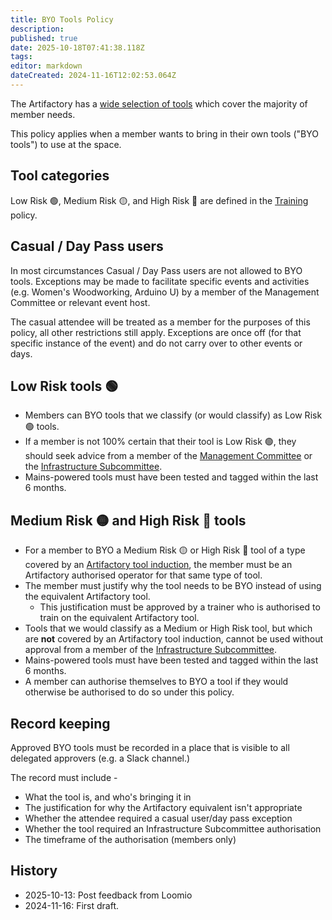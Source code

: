 ```yaml
---
title: BYO Tools Policy
description: 
published: true
date: 2025-10-18T07:41:38.118Z
tags: 
editor: markdown
dateCreated: 2024-11-16T12:02:53.064Z
---
```


The Artifactory has a [wide selection of tools](/tools) which cover the majority of member needs.

This policy applies when a member wants to bring in their own tools ("BYO tools") to use at the space.

## Tool categories

Low Risk 🟢, Medium Risk 🟡, and High Risk 🔴 are defined in the [Training](/docs/policies/training) policy.

## Casual / Day Pass users

In most circumstances Casual / Day Pass users are not allowed to BYO tools. Exceptions may be made to facilitate specific events and activities (e.g. Women's Woodworking, Arduino U) by a member of the Management Committee or relevant event host.

The casual attendee will be treated as a member for the purposes of this policy, all other restrictions still apply. Exceptions are once off (for that specific instance of the event) and do not carry over to other events or days.

## Low Risk tools 🟢

* Members can BYO tools that we classify (or would classify) as Low Risk 🟢 tools.
* If a member is not 100% certain that their tool is Low Risk 🟢, they should seek advice from a member of the [Management Committee](/docs/committee/home) or the [Infrastructure Subcommittee](/docs/infrastructure/infrastructurev2).
* Mains-powered tools must have been tested and tagged within the last 6 months.

## Medium Risk 🟡 and High Risk 🔴 tools

* For a member to BYO a Medium Risk 🟡 or High Risk 🔴 tool of a type covered by an [Artifactory tool induction](/docs/policies/training), the member must be an Artifactory authorised operator for that same type of tool.
* The member must justify why the tool needs to be BYO instead of using the equivalent Artifactory tool.
  * This justification must be approved by a trainer who is authorised to train on the equivalent Artifactory tool.
* Tools that we would classify as a Medium or High Risk tool, but which are **not** covered by an Artifactory tool induction, cannot be used without approval from a member of the [Infrastructure Subcommittee](/docs/infrastructure/infrastructurev2).
* Mains-powered tools must have been tested and tagged within the last 6 months.
* A member can authorise themselves to BYO a tool if they would otherwise be authorised to do so under this policy.

## Record keeping

Approved BYO tools must be recorded in a place that is visible to all delegated approvers (e.g. a Slack channel.)

The record must include -

* What the tool is, and who's bringing it in
* The justification for why the Artifactory equivalent isn't appropriate
* Whether the attendee required a casual user/day pass exception
* Whether the tool required an Infrastructure Subcommittee authorisation
* The timeframe of the authorisation (members only)

## History
* 2025-10-13: Post feedback from Loomio
* 2024-11-16: First draft.